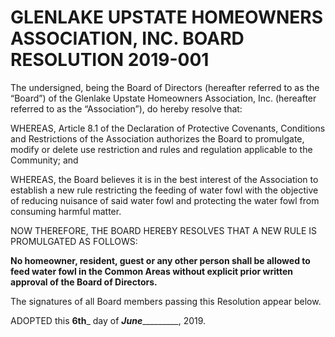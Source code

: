 # GLENLAKE UPSTATE HOMEOWNERS ASSOCIATION, INC. BOARD RESOLUTION 2019-001

The undersigned, being the Board of Directors (hereafter referred to as the “Board”) of the Glenlake Upstate Homeowners Association, Inc. (hereafter referred to as the “Association”), do hereby resolve that:

WHEREAS, Article 8.1 of the Declaration of Protective Covenants, Conditions and Restrictions of the Association authorizes the Board to promulgate, modify or delete use restriction and rules and regulation applicable to the Community; and

WHEREAS, the Board believes it is in the best interest of the Association to establish a new rule restricting the feeding of water fowl with the objective of reducing nuisance of said water fowl and protecting the water fowl from consuming harmful matter.

NOW THEREFORE, THE BOARD HEREBY RESOLVES THAT A NEW RULE IS PROMULGATED AS FOLLOWS:

**No homeowner, resident, guest or any other person shall be allowed to feed water fowl in the Common Areas without explicit prior written approval of the Board of Directors.**

The signatures of all Board members passing this Resolution appear below.

ADOPTED this __6th___ day of ___June____________, 2019.

